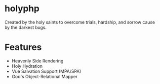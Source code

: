 # holyphp
Created by the holy saints to overcome trials, hardship, and sorrow cause by the darkest bugs.
# Features
 - Heavenly Side Rendering
 - Holy Hydration
 - Vue Salvation Support (MPA/SPA)
 - God's Object-Relational Mapper
